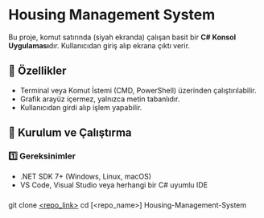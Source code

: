 # Housing Management System
Bu proje, komut satırında (siyah ekranda) çalışan basit bir **C# Konsol Uygulaması**dır. Kullanıcıdan giriş alıp ekrana çıktı verir.

## 📌 Özellikler

- Terminal veya Komut İstemi (CMD, PowerShell) üzerinden çalıştırılabilir.
- Grafik arayüz içermez, yalnızca metin tabanlıdır.
- Kullanıcıdan girdi alıp işlem yapabilir.

## 🚀 Kurulum ve Çalıştırma

### 1️⃣ **Gereksinimler**
- .NET SDK 7+ (Windows, Linux, macOS)
- VS Code, Visual Studio veya herhangi bir C# uyumlu IDE
###
   git clone [<repo_link>](https://github.com/HaticeFAKS/Housing-Management-System)
   cd [<repo_name>] Housing-Management-System
 
